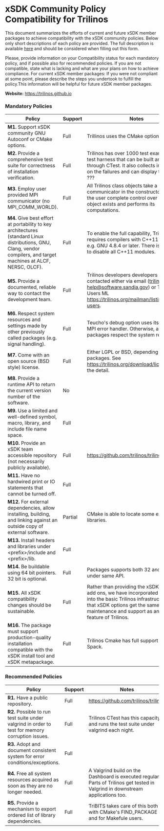 # xSDK Community Policy Compatibility for Trilinos

This document summarizes the efforts of current and future xSDK member packages to achieve compatibility with the xSDK community policies. Below only short descriptions of each policy are provided. The full description is available [here](https://docs.google.com/document/d/1DCx2Duijb0COESCuxwEEK1j0BPe2cTIJ-AjtJxt3290/edit#heading=h.2hp5zbf0n3o3)
and should be considered when filling out this form.

Please, provide information on your Compatibility status for each mandatory policy, and if possible also for recommended policies.
If you are not compatible, state what is lacking and what are your plans on how to achieve compliance.
For current xSDK member packages: If you were not compliant at some point, please describe the steps you undertook to fulfill the policy.This information will be helpful for future xSDK member packages.

**Website:**  https://trilinos.github.io

### Mandatory Policies

| Policy                 |Support| Notes                   |
|------------------------|-------|-------------------------|
|**M1.** Support xSDK community GNU Autoconf or CMake options. |Full| Trillinos uses the CMake options. |
|**M2.** Provide a comprehensive test suite for correctness of installation verification. |Full| Trilinos has over 1000 test examples and a test harness that can be built and executed through CTest. It also collects information on the failures and can display them, e.g., ??? |
|**M3.** Employ user provided MPI communicator (no MPI_COMM_WORLD). |Full| All Trilinos class objects take a MPI communicator in the constructor, allowing the user complete control over where each object exists and performs its computations. |
|**M4.** Give best effort at portability to key architectures (standard Linux distributions, GNU, Clang, vendor compilers, and target machines at ALCF, NERSC, OLCF). |Full| To enable the full capability, Trilinos requires compilers with C++11 support; e.g. GNU 4.8.4 or later. There is an option to disable all C++11 modules. |
|**M5.** Provide a documented, reliable way to contact the development team. |Full| Trilinos developers developers can be contacted either via email (trilinos-help@software.sandia.gov) or Trilinos-Users ML https://trilinos.org/mailman/listinfo/trilinos-users. |
|**M6.** Respect system resources and settings made by other previously called packages (e.g. signal handling). |Full| Teucho's debug option uses its specific MPI error handler. Otherwise, all the packages respect the system resources.  |
|**M7.** Come with an open source (BSD style) license. |Full| Either LGPL or BSD, depending on packages. See https://trilinos.org/download/license/ for the detail. |
|**M8.** Provide a runtime API to return the current version number of the software. |No|  |
|**M9.** Use a limited and well-defined symbol, macro, library, and include file name space. |Full| |
|**M10.** Provide an xSDK team accessible repository (not necessarily publicly available). |Full| https://github.com/trilinos/trilinos |
|**M11.** Have no hardwired print or IO statements that cannot be turned off. |Full|  |
|**M12.** For external dependencies, allow installing, building, and linking against an outside copy of external software. |Partial| CMake is able to locate some external libraries.   |
|**M13.** Install headers and libraries under \<prefix\>/include and \<prefix\>/lib. |Full|  |
|**M14.** Be buildable using 64 bit pointers. 32 bit is optional. |Full| Packages supports both 32 and 64 bit under same API. |
|**M15.** All xSDK compatibility changes should be sustainable. |Full| Rather than providing the xSDK options as add ons, we have incorporated them fully into the basic Trilinos infrastructure, so that xSDK options get the same maintenance and support as any other feature of Trilinos.  |
|**M16.** The package must support production-quality installation compatible with the xSDK install tool and xSDK metapackage. |Full| Trilinos Cmake has full support from Spack. |

### Recommended Policies

| Policy                 |Support| Notes                   |
|------------------------|-------|-------------------------|
|**R1.** Have a public repository. |Full| https://github.com/trilinos/trilinos  |
|**R2.** Possible to run test suite under valgrind in order to test for memory corruption issues. |Full| Trilinos CTest has this capacity and runs the test suite under valgrind each night. |
|**R3.** Adopt and document consistent system for error conditions/exceptions. |Full|  |
|**R4.** Free all system resources acquired as soon as they are no longer needed. |Full|  A Valgrind build on the Dashboard is executed regularly. Parts of Trilinos get tested in Valgrind in downstream applications too. |
|**R5.** Provide a mechanism to export ordered list of library dependencies. |Full| TriBITS takes care of this both with CMake's FIND_PACKAGE and for Makefule users. |
